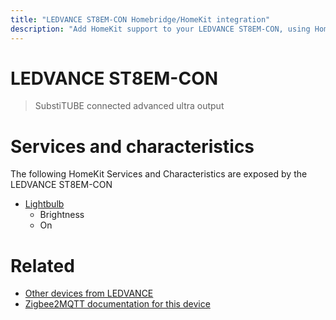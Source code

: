 ```yaml
---
title: "LEDVANCE ST8EM-CON Homebridge/HomeKit integration"
description: "Add HomeKit support to your LEDVANCE ST8EM-CON, using Homebridge, Zigbee2MQTT and homebridge-z2m."
---
```

<!---
This file has been GENERATED using src/docgen/docgen.ts
DO NOT EDIT THIS FILE MANUALLY!
-->
# LEDVANCE ST8EM-CON
> SubstiTUBE connected advanced ultra output


# Services and characteristics
The following HomeKit Services and Characteristics are exposed by
the LEDVANCE ST8EM-CON

* [Lightbulb](../../light.md)
  * Brightness
  * On


# Related
* [Other devices from LEDVANCE](../index.md#ledvance)
* [Zigbee2MQTT documentation for this device](https://www.zigbee2mqtt.io/devices/ST8EM-CON.html)